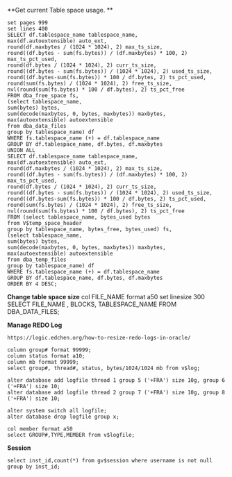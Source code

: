 **Get current Table space usage. **

    set pages 999
    set lines 400
    SELECT df.tablespace_name tablespace_name,
    max(df.autoextensible) auto_ext,
    round(df.maxbytes / (1024 * 1024), 2) max_ts_size,
    round((df.bytes - sum(fs.bytes)) / (df.maxbytes) * 100, 2) max_ts_pct_used,
    round(df.bytes / (1024 * 1024), 2) curr_ts_size,
    round((df.bytes - sum(fs.bytes)) / (1024 * 1024), 2) used_ts_size,
    round((df.bytes-sum(fs.bytes)) * 100 / df.bytes, 2) ts_pct_used,
    round(sum(fs.bytes) / (1024 * 1024), 2) free_ts_size,
    nvl(round(sum(fs.bytes) * 100 / df.bytes), 2) ts_pct_free
    FROM dba_free_space fs,
    (select tablespace_name, 
    sum(bytes) bytes,
    sum(decode(maxbytes, 0, bytes, maxbytes)) maxbytes,
    max(autoextensible) autoextensible
    from dba_data_files
    group by tablespace_name) df
    WHERE fs.tablespace_name (+) = df.tablespace_name
    GROUP BY df.tablespace_name, df.bytes, df.maxbytes
    UNION ALL
    SELECT df.tablespace_name tablespace_name,
    max(df.autoextensible) auto_ext,
    round(df.maxbytes / (1024 * 1024), 2) max_ts_size,
    round((df.bytes - sum(fs.bytes)) / (df.maxbytes) * 100, 2) max_ts_pct_used,
    round(df.bytes / (1024 * 1024), 2) curr_ts_size,
    round((df.bytes - sum(fs.bytes)) / (1024 * 1024), 2) used_ts_size,
    round((df.bytes-sum(fs.bytes)) * 100 / df.bytes, 2) ts_pct_used,
    round(sum(fs.bytes) / (1024 * 1024), 2) free_ts_size,
    nvl(round(sum(fs.bytes) * 100 / df.bytes), 2) ts_pct_free
    FROM (select tablespace_name, bytes_used bytes
    from V$temp_space_header
    group by tablespace_name, bytes_free, bytes_used) fs,
    (select tablespace_name,
    sum(bytes) bytes,
    sum(decode(maxbytes, 0, bytes, maxbytes)) maxbytes,
    max(autoextensible) autoextensible
    from dba_temp_files
    group by tablespace_name) df
    WHERE fs.tablespace_name (+) = df.tablespace_name
    GROUP BY df.tablespace_name, df.bytes, df.maxbytes
    ORDER BY 4 DESC;


**Change table space size**
    col FILE_NAME format a50
    set linesize 300
    SELECT  FILE_NAME ,  BLOCKS, TABLESPACE_NAME FROM DBA_DATA_FILES;

**Manage REDO Log**

    https://logic.edchen.org/how-to-resize-redo-logs-in-oracle/

    column group# format 99999;
    column status format a10;
    column mb format 99999;
    select group#, thread#, status, bytes/1024/1024 mb from v$log;

    alter database add logfile thread 1 group 5 ('+FRA') size 10g, group 6 ('+FRA') size 10;
    alter database add logfile thread 2 group 7 ('+FRA') size 10g, group 8 ('+FRA') size 10;

    alter system switch all logfile;
    alter database drop logfile group x;

    col member format a50
    select GROUP#,TYPE,MEMBER from v$logfile;


**Session**

    select inst_id,count(*) from gv$session where username is not null group by inst_id;

